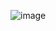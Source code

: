 ![image](https://github.com/Nur-Adnan/Form-Validation-Using-Js/assets/56475820/5ac95207-dd4d-4287-a3e0-92a986f9c2f6)
